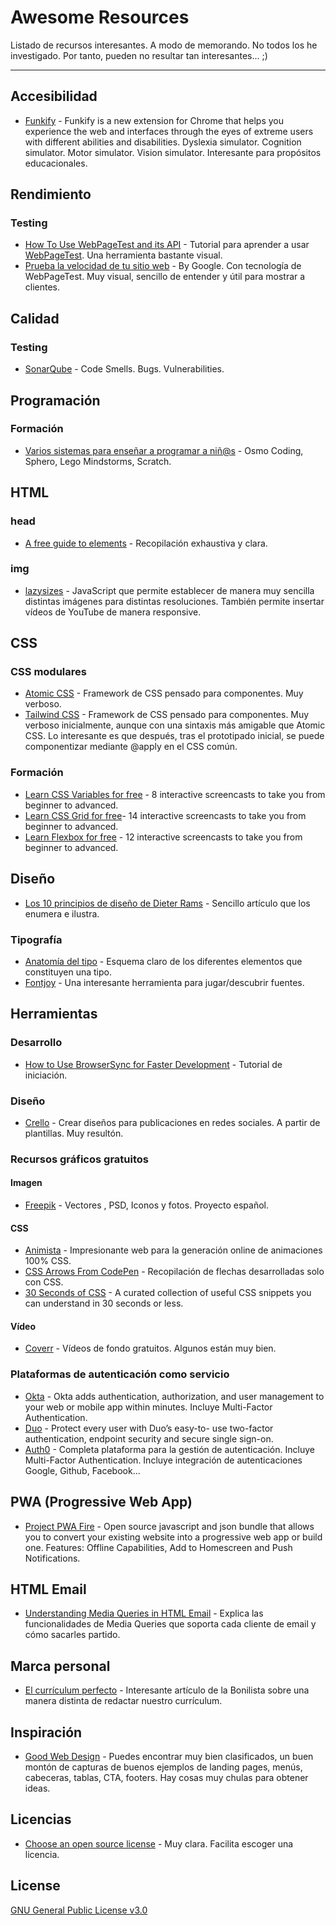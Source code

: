 # Awesome Resources

Listado de recursos interesantes. A modo de memorando. No todos los he investigado. Por tanto, pueden no resultar tan interesantes... ;)

<hr>

<!--
## Índice de contenidos

  <ul>
    <li><a href="#prueba">Prueba</a></li>
  </ul>
-->

## Accesibilidad

- [Funkify](http://www.funkify.org/) - Funkify is a new extension for Chrome that helps you experience the web and interfaces through the eyes of extreme users with different abilities and disabilities. Dyslexia simulator. Cognition simulator. Motor simulator. Vision simulator. Interesante para propósitos educacionales.

## Rendimiento

### Testing

- [How To Use WebPageTest and its API](https://css-tricks.com/use-webpagetest-api/) - Tutorial para aprender a usar [WebPageTest](https://www.webpagetest.org/). Una herramienta bastante visual.
- [Prueba la velocidad de tu sitio web](https://testmysite.thinkwithgoogle.com/intl/es-es) - By Google. Con tecnología de WebPageTest. Muy visual, sencillo de entender y útil para mostrar a clientes.

## Calidad

### Testing

- [SonarQube](https://www.sonarqube.org/) - Code Smells. Bugs. Vulnerabilities.

## Programación

### Formación

- [Varios sistemas para enseñar a programar a niñ@s](http://www.javiergarzas.com/2018/02/varios-sistemas-para-ensenar-a-programar-a-ninos.html) - Osmo Coding, Sphero, Lego Mindstorms, Scratch.

## HTML

### head

- [A free guide to <head> elements](https://gethead.info/) - Recopilación exhaustiva y clara.

### img

- [lazysizes](https://github.com/aFarkas/lazysizes) - JavaScript que permite establecer de manera muy sencilla distintas imágenes para distintas resoluciones. También permite insertar vídeos de YouTube de manera responsive.

## CSS

### CSS modulares

- [Atomic CSS](https://acss.io/) - Framework de CSS pensado para componentes. Muy verboso.
- [Tailwind CSS](https://tailwindcss.com/) - Framework de CSS pensado para componentes. Muy verboso inicialmente, aunque con una sintaxis más amigable que Atomic CSS. Lo interesante es que después, tras el prototipado inicial, se puede componentizar mediante @apply en el CSS común.

### Formación

- [Learn CSS Variables for free](https://scrimba.com/g/gcssvariables) - 8 interactive screencasts to take you from beginner to advanced.
- [Learn CSS Grid for free](https://scrimba.com/g/gR8PTE)- 14 interactive screencasts to take you from beginner to advanced.
- [Learn Flexbox for free](https://scrimba.com/g/gflexbox) - 12 interactive screencasts to take you from beginner to advanced.

## Diseño

- [Los 10 principios de diseño de Dieter Rams](https://www.linkedin.com/pulse/los-10-principios-de-dise%C3%B1o-dieter-rams-christian-irack/) - Sencillo artículo que los enumera e ilustra.

### Tipografía

- [Anatomía del tipo](http://letrascalvas.blogspot.com.es/2015/12/ud-4-post-de-teoria.html) - Esquema claro de los diferentes elementos que constituyen una tipo.
- [Fontjoy](http://fontjoy.com/) - Una interesante herramienta para jugar/descubrir fuentes.

## Herramientas

### Desarrollo

- [How to Use BrowserSync for Faster Development](https://scotch.io/tutorials/how-to-use-browsersync-for-faster-development) - Tutorial de iniciación.

### Diseño

- [Crello](https://crello.com/es/) - Crear diseños para publicaciones en redes sociales. A partir de plantillas. Muy resultón.

### Recursos gráficos gratuitos

#### Imagen
- [Freepik](https://www.freepik.es/) - Vectores , PSD, Iconos y fotos. Proyecto español.

#### CSS
- [Animista](http://animista.net/) - Impresionante web para la generación online de animaciones 100% CSS.
- [CSS Arrows From CodePen](https://freebiesupply.com/blog/css-arrows/) - Recopilación de flechas desarrolladas solo con CSS.
- [30 Seconds of CSS](https://atomiks.github.io/30-seconds-of-css/) - A curated collection of useful CSS snippets you can understand in 30 seconds or less.

#### Vídeo
- [Coverr](https://coverr.co/) - Vídeos de fondo gratuitos. Algunos están muy bien.

### Plataformas de autenticación como servicio

- [Okta](https://developer.okta.com/) - Okta adds authentication, authorization, and user management to your web or mobile app within minutes. Incluye Multi-Factor Authentication.
- [Duo](https://duo.com/) - Protect every user with Duo’s easy-to- use two-factor authentication, endpoint security and secure single sign-on.
- [Auth0](https://auth0.com/) - Completa plataforma para la gestión de autenticación. Incluye Multi-Factor Authentication. Incluye integración de autenticaciones Google, Github, Facebook...

## PWA (Progressive Web App)

- [Project PWA Fire](https://pwafire.org/developer/) - Open source javascript and json bundle that allows you to convert your existing website into a progressive web app or build one. Features: Offline Capabilities, Add to Homescreen and Push Notifications.

## HTML Email

- [Understanding Media Queries in HTML Email](https://litmus.com/blog/understanding-media-queries-in-html-email) - Explica las funcionalidades de Media Queries que soporta cada cliente de email y cómo sacarles partido.

## Marca personal

- [El currículum perfecto](https://mailchi.mp/bonillaware/el-curriculum-perfecto?e=1c748833c8) - Interesante artículo de la Bonilista sobre una manera distinta de redactar nuestro currículum.

## Inspiración

- [Good Web Design](http://www.goodweb.design/) - Puedes encontrar muy bien clasificados, un buen montón de capturas de buenos ejemplos de landing pages, menús, cabeceras, tablas, CTA, footers. Hay cosas muy chulas para obtener ideas.

## Licencias

- [Choose an open source license](https://choosealicense.com/) - Muy clara. Facilita escoger una licencia.

## License

[GNU General Public License v3.0](https://choosealicense.com/licenses/gpl-3.0/)
